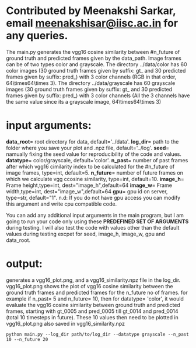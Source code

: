 
# Contributed by Meenakshi Sarkar, email meenakshisar@iisc.ac.in for any queries.

The main.py generates the vgg16 cosine similarity between #n_future of ground truth and predicted frames given by the data_path. Image frames can be of two types
color and grayscale. 
The directory ../data/color  has 60 color images (30 ground truth frames given by suffix: gt_ and 30 predicted frames given by suffix: pred_)
with 3 color channels (RGB in that order, 64\times64\times 3). The directory ../data/grayscale has 60 grayscale images (30 ground truth frames given by suffix: gt_ and 30 predicted frames given by suffix: pred_)
with 3 color channels (All the 3 channels have the same value since its a grayscale image, 64\times64\times 3)

# input arguments:
  **data_root**=  root directory for data, default='../data'.
  **log_dir**= path to the folder where you save your plot and .npz file, default='../log'.
  **seed**= namually fixing the seed value for reproducibility of the code and values.
  **datatype**= color/grayscale, default='color'.
  **n_past**= number of past frames after which vgg16 cimilarity index to be calculated for the #n_future of image frames, type=int, default=5.
  **n_future**= number of future frames on which we calculate vgg ccosine similarity, type=int, default=10.
  **image_h**= Frame height,type=int, dest="image_h",default=64
  **image_w**= Frame width,type=int, dest="image_w",default=64
  **gpu**= gpu id on server, type=str, default="1". n.d: If you do not have gpu access you can modify this argument and write cpu compatible code.

You can add any additional input arguments in the main program, but I am going to run your code only using these **PREDEFINED SET OF ARGUMENTS** during testing.
I will also test the code with values other than the default values during testing excpet for seed, image_h, image_w, gpu and data_root.

# output:
  generates a vgg16_plot.png, and a vgg16_similarity.npz file in the log_dir. vgg16_plot.png shows the plot of vgg16 cosine similarity between the    ground truth frames and predicted frames for the n_future no of frames. for example if n_past= 5 and n_future= 10, then for datatype= 'color', it would evaluate the vgg16 cosine similarity between ground truth and predicted frames, starting with gt_0005 and pred_0005 till gt_0014 and pred_0014 (total 10 timesteps in future). These 10 values then need to be plotted in vgg16_plot.png also saved in vgg16_similarity.npz
  
 ```
 python main.py --log_dir path/to/log_dir --datatype grayscale --n_past 10 --n_future 20 
 ```


